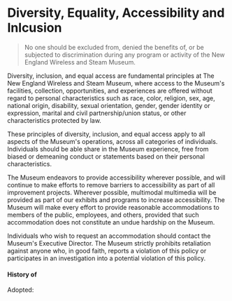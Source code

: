 # Diversity, Equality, Accessibility and Inlcusion

> No one should be excluded from, denied the benefits of, or be subjected to discrimination during any program or activity of the New England Wireless and Steam Museum.

Diversity, inclusion, and equal access are fundamental principles at The New England Wireless and Steam Museum, where access to the Museum's facilities, collection, opportunities, and experiences are offered without regard to personal characteristics such as race, color, religion, sex, age, national origin, disability, sexual orientation, gender, gender identity or expression, marital and civil partnership/union status, or other characteristics protected by law.

These principles of diversity, inclusion, and equal access apply to all aspects of the Museum's operations, across all categories of individuals. Individuals should be able share in the Museum experience, free from biased or demeaning conduct or statements based on their personal characteristics.

The Museum endeavors to provide accessibility wherever possible, and will continue to make efforts to remove barriers to accessibility as part of all improvement projects. Wherever possible, multimodal multimedia will be provided as part of our exhibits and programs to increase accessibility. The Museum will make every effort to provide reasonable accommodations to members of the public, employees, and others, provided that such accommodation does not constitute an undue hardship on the Museum.

Individuals who wish to request an accommodation should contact the Museum's Executive Director. The Museum strictly prohibits retaliation against anyone who, in good faith, reports a violation of this policy or participates in an investigation into a potential violation of this policy.

#### History of 

Adopted: